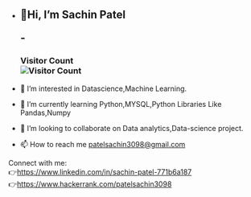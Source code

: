 


- <h2>👋Hi, I’m Sachin Patel<br>
  
  
  -<h3> Visitor Count<br>
 ![Visitor Count](https://profile-counter.glitch.me/{sachin3098}/count.svg)
  
  
- 👀 I’m interested in Datascience,Machine Learning.
- 🌱 I’m currently learning Python,MYSQL,Python Libraries Like Pandas,Numpy
- 💞️ I’m looking to collaborate on Data analytics,Data-science project.
- 📫 How to reach me patelsachin3098@gmail.com


Connect with me: \
👉https://www.linkedin.com/in/sachin-patel-771b6a187 \
👉https://www.hackerrank.com/patelsachin3098
